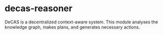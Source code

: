 # decas-reasoner
DeCAS is a decentralized context-aware system. This module analyses the knowledge graph, makes plans, and generates necessary actions.
